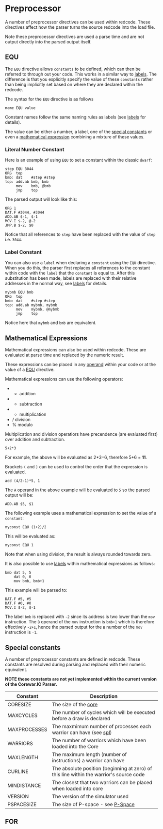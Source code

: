 # Preprocessor

A number of preprocessor directives can be used within redcode. These directives affect how the parser turns the source redcode into the load file.

Note these preprocessor directives are used a parse time and are not output directly into the parsed output itself.

## EQU

The `EQU` directive allows `constants` to be defined, which can then be referred to through out your code.  This works in a similar way to [labels](labels). The difference is that you explicitly specify the value of these `constants` rather than being implicitly set based on where they are declared within the redcode.

The syntax for the `EQU` directive is as follows

```redcode
name EQU value
```

Constant names follow the same naming rules as labels (see [labels](labels) for details).

The value can be either a number, a label, one of the [special constants](#special-constants) or even a [mathematical expression](#mathematical-expressions) combining a mixture of these values.

### Literal Number Constant

Here is an example of using `EQU` to set a constant within the classic `dwarf`:

```redcode
step EQU 3044
ORG  top
bmb: dat    #step #step
top: add.ab bmb, bmb
     mov    bmb, @bmb
     jmp    top
```

The parsed output will look like this:

```redcode
ORG 1
DAT.F #3044, #3044
ADD.AB $-1, $-1
MOV.I $-2, @-2
JMP.B $-2, $0
```

Notice that all references to `step` have been replaced with the value of `step` i.e. `3044`.

### Label Constant

You can also use a `label` when declaring a `constant` using the `EQU` directive. When you do this, the parser first replaces all references to the constant within code with the `label` that the `constant` is equal to. After this substitution has been made, labels are replaced with their relative addresses in the normal way, see [labels](labels) for details.

```redcode
mybmb EQU bmb
ORG  top
bmb: dat    #step #step
top: add.ab mybmb, mybmb
     mov    mybmb, @mybmb
     jmp    top
```
Notice here that `mybmb` and `bmb` are equivalent.

## Mathematical Expressions

Mathematical expressions can also be used within redcode. These are evaluated at parse time and replaced by the numeric result.

These expressions can be placed in any [operand](operands) within your code or at the value of a [EQU](#equ) directive.

Mathematical expressions can use the following operators:
* + addition
* - subtraction
* * multiplication
* / division
* % modulo

Multiplication and division operatiors have precendence (are evaluated first) over addition and subtraction.

```
5+2*3
```

For example, the above will be evaluated as 2*3=6, therefore 5+6 = **11**.

Brackets `(` and `)` can be used to control the order that the expression is evaluated.

```redcode
add (4/2-1)*5, 1
```

The `A` operand in the above example will be evaluated to `5` so the parsed output will be:

```redcode
ADD.AB $5, $1
```

The following example uses a mathematical expression to set the value of a `constant`:

```redcode
myconst EQU (1+2)/2
```

This will be evaluated as:

```redcode
myconst EQU 1
```

Note that when using division, the result is always rounded towards zero.

It is also possible to use [labels](labels) within mathematical expressions as follows:

```redcode
bmb dat 5, 5
    dat 0, 0
    mov bmb, bmb+1
```

This example will be parsed to:

```redcode
DAT.F #5, #5
DAT.F #0, #0
MOV.I $-2, $-1
```

The label `bmb` is replaced with `-2` since its address is two lower than the `mov` instruction. The `B` operand of the `mov` instruction is `bmb+1` which is therefore effectively `-2+1`, hence the parsed output for the `B` number of the `mov` instruction is `-1`.

## Special constants

A number of preprocessor constants are defined in redcode. These constants are resolved during parsing and replaced with their numeric equivalent.

**NOTE these constants are not yet implemented within the current version of the Corewar.IO Parser.**

|Constant|Description|
|---|---|
|CORESIZE|The size of the [core](../corewar/core)|
|MAXCYCLES|The number of cycles which will be executed before a draw is declared|
|MAXPROCESSES|The maxmimum number of processes each warrior can have (see [spl](../corewar/warriors#processes))|
|WARRIORS|The number of warriors which have been loaded into the Core|
|MAXLENGTH|The maximum length (number of instructions) a warrior can have|
|CURLINE|The absolute position (beginning at zero) of this line within the warrior's source code|
|MINDISTANCE|The closest that two warriors can be placed when loaded into core|
|VERSION|The version of the simulator used|
|PSPACESIZE|The size of P-space - see [P-Space](../corewar/pspace)|

## FOR


